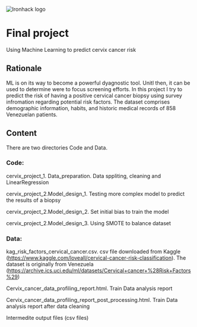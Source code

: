 ![Ironhack logo](https://i.imgur.com/1QgrNNw.png)

# Final project
Using Machine Learning to predict cervix cancer risk

## Rationale

ML is on its way to become a powerful dyagnostic tool. Unitl then, it can be used to determine were to focus screening efforts.
In this project I try to predict the risk of having a positive cervical cancer biopsy using survey infromation regarding potential risk factors. The dataset comprises demographic information, habits, and historic medical records of 858 Venezuelan patients. 


## Content
There are two directories Code and Data.

### Code: 

  cervix_project_1. Data_preparation. Data sppliting, cleaning and LinearRegression
  
  cervix_project_2.Model_design_1. Testing more complex model to predict the results of a biopsy
  
  cervix_project_2.Model_design_2. Set initial bias to train the model
  
  cervix_project_2.Model_design_3. Using SMOTE to balance dataset
  
### Data:

kag_risk_factors_cervical_cancer.csv.
csv file downloaded from Kaggle (https://www.kaggle.com/loveall/cervical-cancer-risk-classification). The dataset is originally from Venezuela (https://archive.ics.uci.edu/ml/datasets/Cervical+cancer+%28Risk+Factors%29)


Cervix_cancer_data_profiling_report.html. Train Data analysis report

Cervix_cancer_data_profiling_report_post_processing.html. Train Data analysis report after data cleaning

Intermedite output files (csv files)


